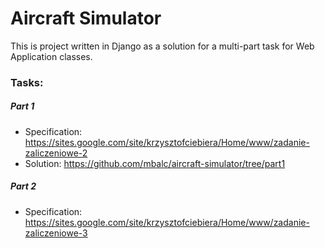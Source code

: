# Aircraft Simulator

This is project written in Django as a solution for a multi-part task for Web Application classes.

### Tasks:

##### Part 1
- Specification: https://sites.google.com/site/krzysztofciebiera/Home/www/zadanie-zaliczeniowe-2
- Solution: https://github.com/mbalc/aircraft-simulator/tree/part1

##### Part 2
- Specification: https://sites.google.com/site/krzysztofciebiera/Home/www/zadanie-zaliczeniowe-3
